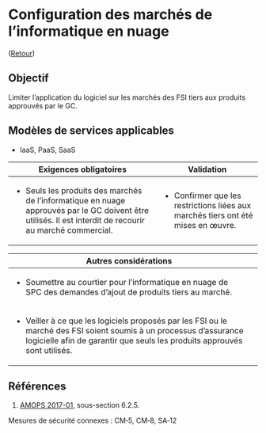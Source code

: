 # Configuration des marchés de l’informatique en nuage

([Retour](../README.md))

## Objectif

Limiter l’application du logiciel sur les marchés des FSI tiers aux produits approuvés par le GC.

## Modèles de services applicables

- IaaS, PaaS, SaaS

| Exigences obligatoires                                                                                                                                                    | Validation                                                                                        |
| ------------------------------------------------------------------------------------------------------------------------------------------------------------------------- | ------------------------------------------------------------------------------------------------- |
| <ul><li>Seuls les produits des marchés de l’informatique en nuage approuvés par le GC doivent être utilisés. Il est interdit de recourir au marché commercial. </li></ul> | <ul><li>Confirmer que les restrictions liées aux marchés tiers ont été mises en œuvre. </li></ul> |

| Autres considérations                                                                                                                                                                                           |     |
| --------------------------------------------------------------------------------------------------------------------------------------------------------------------------------------------------------------- | --- |
| <ul><li>Soumettre au courtier pour l’informatique en nuage de SPC des demandes d’ajout de produits tiers au marché.</li></ul>                                                                                   |     |
| <ul><li>Veiller à ce que les logiciels proposés par les FSI ou le marché des FSI soient soumis à un processus d’assurance logicielle afin de garantir que seuls les produits approuvés sont utilisés.</li></ul> |     |

## Références

1. [AMOPS 2017-01](https://www.canada.ca/en/treasury-board-secretariat/services/access-information-privacy/security-identity-management/direction-secure-use-commercial-cloud-services-spin.html), sous-section 6.2.5.

Mesures de sécurité connexes : CM‑5, CM‑8, SA‑12
